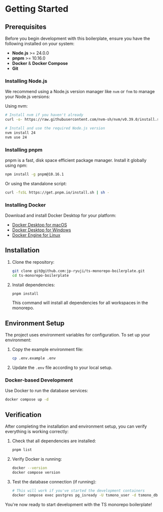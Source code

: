 # Getting Started

## Prerequisites

Before you begin development with this boilerplate, ensure you have the following installed on your system:

- **Node.js** >= 24.0.0
- **pnpm** >= 10.16.0
- **Docker** & **Docker Compose**
- **Git**

### Installing Node.js

We recommend using a Node.js version manager like `nvm` or `fnm` to manage your Node.js versions:

Using nvm:

```bash
# Install nvm if you haven't already
curl -o- https://raw.githubusercontent.com/nvm-sh/nvm/v0.39.0/install.sh | bash

# Install and use the required Node.js version
nvm install 24
nvm use 24
```

### Installing pnpm

pnpm is a fast, disk space efficient package manager. Install it globally using npm:

```bash
npm install -g pnpm@10.16.1
```

Or using the standalone script:

```bash
curl -fsSL https://get.pnpm.io/install.sh | sh -
```

### Installing Docker

Download and install Docker Desktop for your platform:

- [Docker Desktop for macOS](https://docs.docker.com/docker-for-mac/install/)
- [Docker Desktop for Windows](https://docs.docker.com/docker-for-windows/install/)
- [Docker Engine for Linux](https://docs.docker.com/engine/install/)

## Installation

1. Clone the repository:

   ```bash
   git clone git@github.com:jp-ryuji/ts-monorepo-boilerplate.git
   cd ts-monorepo-boilerplate
   ```

2. Install dependencies:

   ```bash
   pnpm install
   ```

   This command will install all dependencies for all workspaces in the monorepo.

## Environment Setup

The project uses environment variables for configuration. To set up your environment:

1. Copy the example environment file:

   ```bash
   cp .env.example .env
   ```

2. Update the `.env` file according to your local setup.

### Docker-based Development

Use Docker to run the database services:

```bash
docker compose up -d
```

## Verification

After completing the installation and environment setup, you can verify everything is working correctly:

1. Check that all dependencies are installed:

   ```bash
   pnpm list
   ```

2. Verify Docker is running:

   ```bash
   docker --version
   docker compose version
   ```

3. Test the database connection (if running):

   ```bash
   # This will work if you've started the development containers
   docker compose exec postgres pg_isready -U tsmono_user -d tsmono_db
   ```

You're now ready to start development with the TS monorepo boilerplate!
